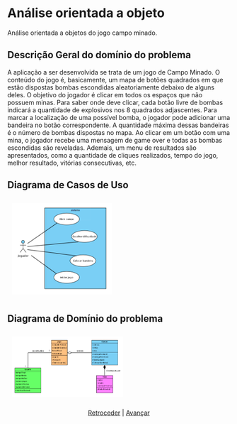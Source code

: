 # Análise orientada a objeto

Análise orientada a objetos do jogo campo minado.

## Descrição Geral do domínio do problema

A aplicação a ser desenvolvida se trata de um jogo de Campo Minado. O conteúdo do jogo é, basicamente, um mapa de botões quadrados em que estão dispostas bombas escondidas aleatoriamente debaixo de alguns deles. O objetivo do jogador é clicar em todos os espaços que não possuem minas. Para saber onde deve clicar, cada botão livre de bombas indicará a quantidade de explosivos nos 8 quadrados adjascentes. Para marcar a localização de uma possível bomba, o jogador pode adicionar uma bandeira no botão correspondente. A quantidade máxima dessas bandeiras é o número de bombas dispostas no mapa.
Ao clicar em um botão com uma mina, o jogador recebe uma mensagem de game over e todas as bombas escondidas são reveladas. Ademais, um menu de resultados são apresentados, como a quantidade de cliques realizados, tempo do jogo, melhor resultado, vitórias consecutivas, etc.

## Diagrama de Casos de Uso

<img src="images/casos_uso.png"
     width="45%"
     style="padding: 10px">

 
## Diagrama de Domínio do problema

<img src="images/dominio_problema.png"
     width="50%"
     style="padding: 10px">


<div align="center">

[Retroceder](README.md) | [Avançar](projeto.md)

</div>
